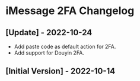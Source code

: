 # iMessage 2FA Changelog

## [Update] - 2022-10-24

- Add paste code as default action for 2FA.
- Add support for Douyin 2FA.

## [Initial Version] - 2022-10-14

